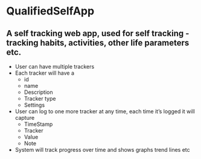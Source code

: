 # QualifiedSelfApp
## A self tracking web app, used for self tracking - tracking habits, activities, other life parameters etc.

- User can have multiple trackers
- Each tracker will have a
  - id
  - name
  - Description
  - Tracker type
  - Settings
- User can log to one more tracker at any time, each time it’s logged it will capture
  - TimeStamp
  - Tracker
  - Value
  - Note
- System will track progress over time and shows graphs trend lines etc

